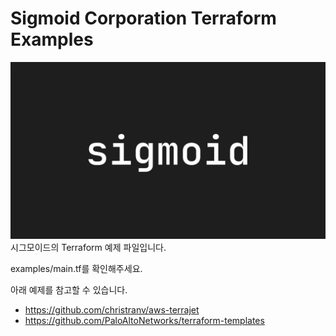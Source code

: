 # Sigmoid Corporation Terraform Examples
![Banner](https://github.com/sigmd-com/.github/blob/main/profile/sigmoid_thumbnail.png)
시그모이드의 Terraform 예제 파일입니다.

examples/main.tf를 확인해주세요.

아래 예제를 참고할 수 있습니다.
- https://github.com/christranv/aws-terrajet
- https://github.com/PaloAltoNetworks/terraform-templates
